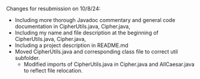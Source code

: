 Changes for resubmission on 10/8/24:
- Including more thorough Javadoc commentary and general code documentation in CipherUtils.java, Cipher.java, 
- Including my name and file description at the beginning of CipherUtils.java, Cipher.java, 
- Including a project description in README.md
- Moved CipherUtils.java and corresponding class file to correct util subfolder.
    - Modified imports of CipherUtils.java in Cipher.java and AllCaesar.java to reflect file relocation.